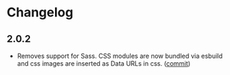 # Changelog

## 2.0.2

* Removes support for Sass. CSS modules are now bundled via esbuild and css images are inserted as Data URLs in css. ([commit](https://github.com/smohadjer/build/commit/a0963cc0f3d6b1b3954d75da089abe53d28ce330))
